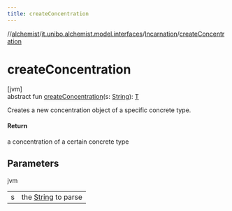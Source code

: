 ```yaml
---
title: createConcentration
---
```

//[alchemist](../../../index.html)/[it.unibo.alchemist.model.interfaces](../index.html)/[Incarnation](index.html)/[createConcentration](create-concentration.html)



# createConcentration



[jvm]\
abstract fun [createConcentration](create-concentration.html)(s: [String](https://docs.oracle.com/javase/8/docs/api/java/lang/String.html)): [T](../-node/index.html)



Creates a new concentration object of a specific concrete type.



#### Return



a concentration of a certain concrete type



## Parameters


jvm

| | |
|---|---|
| s | the [String](https://docs.oracle.com/javase/8/docs/api/java/lang/String.html) to parse |




